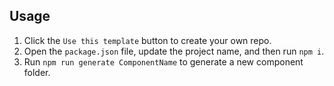 ## Usage

1. Click the `Use this template` button to create your own repo.
2. Open the `package.json` file, update the project name, and then run `npm i`.
3. Run `npm run generate ComponentName` to generate a new component folder.
